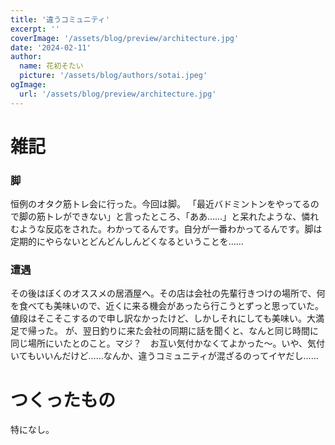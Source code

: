 ```yaml
---
title: '違うコミュニティ'
excerpt: ''
coverImage: '/assets/blog/preview/architecture.jpg'
date: '2024-02-11'
author:
  name: 花初そたい
  picture: '/assets/blog/authors/sotai.jpeg'
ogImage:
  url: '/assets/blog/preview/architecture.jpg'
---
```

# 雑記

### 脚
恒例のオタク筋トレ会に行った。今回は脚。
「最近バドミントンをやってるので脚の筋トレができない」と言ったところ、「ああ……」と呆れたような、憐れむような反応をされた。わかってるんです。自分が一番わかってるんです。脚は定期的にやらないとどんどんしんどくなるということを……

### 遭遇
その後はぼくのオススメの居酒屋へ。その店は会社の先輩行きつけの場所で、何を食べても美味いので、近くに来る機会があったら行こうとずっと思っていた。値段はそこそこするので申し訳なかったけど、しかしそれにしても美味い。大満足で帰った。
が、翌日釣りに来た会社の同期に話を聞くと、なんと同じ時間に同じ場所にいたとのこと。マジ？　お互い気付かなくてよかった～。いや、気付いてもいいんだけど……なんか、違うコミュニティが混ざるのってイヤだし……

# つくったもの
特になし。